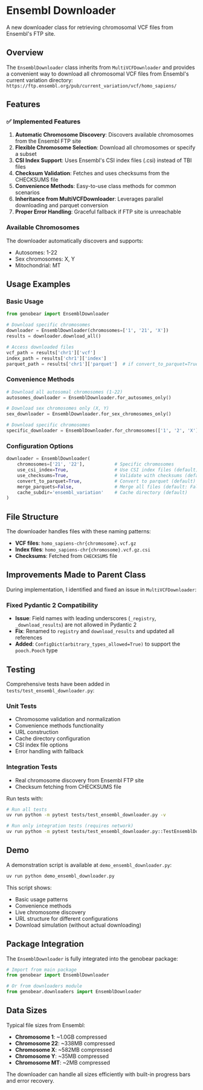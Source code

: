 # Ensembl Downloader

A new downloader class for retrieving chromosomal VCF files from Ensembl's FTP site.

## Overview

The `EnsemblDownloader` class inherits from `MultiVCFDownloader` and provides a convenient way to download all chromosomal VCF files from Ensembl's current variation directory: `https://ftp.ensembl.org/pub/current_variation/vcf/homo_sapiens/`

## Features

### ✅ Implemented Features

1. **Automatic Chromosome Discovery**: Discovers available chromosomes from the Ensembl FTP site
2. **Flexible Chromosome Selection**: Download all chromosomes or specify a subset
3. **CSI Index Support**: Uses Ensembl's CSI index files (.csi) instead of TBI files
4. **Checksum Validation**: Fetches and uses checksums from the CHECKSUMS file
5. **Convenience Methods**: Easy-to-use class methods for common scenarios
6. **Inheritance from MultiVCFDownloader**: Leverages parallel downloading and parquet conversion
7. **Proper Error Handling**: Graceful fallback if FTP site is unreachable

### Available Chromosomes

The downloader automatically discovers and supports:
- Autosomes: 1-22
- Sex chromosomes: X, Y  
- Mitochondrial: MT

## Usage Examples

### Basic Usage

```python
from genobear import EnsemblDownloader

# Download specific chromosomes
downloader = EnsemblDownloader(chromosomes=['1', '21', 'X'])
results = downloader.download_all()

# Access downloaded files
vcf_path = results['chr1']['vcf']
index_path = results['chr1']['index']
parquet_path = results['chr1']['parquet']  # if convert_to_parquet=True
```

### Convenience Methods

```python
# Download all autosomal chromosomes (1-22)
autosomes_downloader = EnsemblDownloader.for_autosomes_only()

# Download sex chromosomes only (X, Y)
sex_downloader = EnsemblDownloader.for_sex_chromosomes_only()

# Download specific chromosomes
specific_downloader = EnsemblDownloader.for_chromosomes(['1', '2', 'X'])
```

### Configuration Options

```python
downloader = EnsemblDownloader(
    chromosomes=['21', '22'],           # Specific chromosomes
    use_csi_index=True,                 # Use CSI index files (default)
    use_checksums=True,                 # Validate with checksums (default)
    convert_to_parquet=True,            # Convert to parquet (default)
    merge_parquets=False,               # Merge all files (default: False)
    cache_subdir='ensembl_variation'    # Cache directory (default)
)
```

## File Structure

The downloader handles files with these naming patterns:
- **VCF files**: `homo_sapiens-chr{chromosome}.vcf.gz`
- **Index files**: `homo_sapiens-chr{chromosome}.vcf.gz.csi`
- **Checksums**: Fetched from `CHECKSUMS` file

## Improvements Made to Parent Class

During implementation, I identified and fixed an issue in `MultiVCFDownloader`:

### Fixed Pydantic 2 Compatibility
- **Issue**: Field names with leading underscores (`_registry`, `_download_results`) are not allowed in Pydantic 2
- **Fix**: Renamed to `registry` and `download_results` and updated all references
- **Added**: `ConfigDict(arbitrary_types_allowed=True)` to support the `pooch.Pooch` type

## Testing

Comprehensive tests have been added in `tests/test_ensembl_downloader.py`:

### Unit Tests
- Chromosome validation and normalization
- Convenience methods functionality
- URL construction
- Cache directory configuration
- CSI index file options
- Error handling with fallback

### Integration Tests
- Real chromosome discovery from Ensembl FTP site
- Checksum fetching from CHECKSUMS file

Run tests with:
```bash
# Run all tests
uv run python -m pytest tests/test_ensembl_downloader.py -v

# Run only integration tests (requires network)
uv run python -m pytest tests/test_ensembl_downloader.py::TestEnsemblDownloaderIntegration -v
```

## Demo

A demonstration script is available at `demo_ensembl_downloader.py`:

```bash
uv run python demo_ensembl_downloader.py
```

This script shows:
- Basic usage patterns
- Convenience methods
- Live chromosome discovery
- URL structure for different configurations
- Download simulation (without actual downloading)

## Package Integration

The `EnsemblDownloader` is fully integrated into the genobear package:

```python
# Import from main package
from genobear import EnsemblDownloader

# Or from downloaders module
from genobear.downloaders import EnsemblDownloader
```

## Data Sizes

Typical file sizes from Ensembl:
- **Chromosome 1**: ~1.0GB compressed
- **Chromosome 22**: ~338MB compressed  
- **Chromosome X**: ~582MB compressed
- **Chromosome Y**: ~35MB compressed
- **Chromosome MT**: ~2MB compressed

The downloader can handle all sizes efficiently with built-in progress bars and error recovery.
